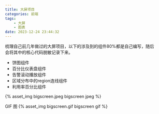 ```yaml
---
title: 大屏项目
categories: 前端
tags: 
    - 大屏
    - 图表
date: 2023-12-24 23:44:32
---
```

梳理自己前几年做过的大屏项目，以下的涉及到的组件80%都是自己编写，随后会将其中的核心代码脱敏记录下来。
- 饼图组件
- 百分比仪表盘组件
- 告警滚动播放组件
- 区域分布中的region连线组件
- 利用率百分比组件

{% asset_img bigscreen.jpeg bigscreen jpeg %}

GIF 图
{% asset_img bigscreen.gif bigscreen gif %}
